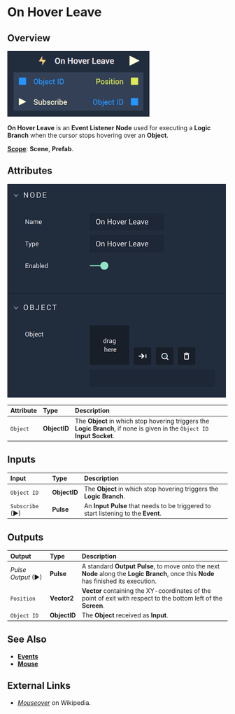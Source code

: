 # On Hover Leave

## Overview

![The On Hover Leave Node.](../../../.gitbook/assets/onhoverleaveupdatedimage.png)

**On Hover Leave** is an **Event Listener** **Node** used for executing a **Logic Branch** when the cursor stops hovering over an **Object**.

[**Scope**](../../overview.md#scopes): **Scene**, **Prefab**.

## Attributes

![The On Hover Leave Node Attributes.](../../../.gitbook/assets/onhoverleaveattributes.png)

| Attribute | Type | Description |
| :--- | :--- | :--- |
| `Object` | **ObjectID** | The **Object** in which stop hovering triggers the **Logic Branch**, if none is given in the `Òbject ID` **Input Socket**. |

## Inputs

| Input | Type | Description |
| :--- | :--- | :--- |
| `Object ID` | **ObjectID** | The **Object** in which stop hovering triggers the **Logic Branch**. |
| `Subscribe` (►)|**Pulse** | An **Input Pulse** that needs to be triggered to start listening to the **Event**. |

## Outputs

| Output | Type | Description |
| :--- | :--- | :--- |
| _Pulse Output_ \(►\) | **Pulse** | A standard **Output Pulse**, to move onto the next **Node** along the **Logic Branch**, once this **Node** has finished its execution. |
| `Position` | **Vector2** | **Vector** containing the XY-coordinates of the point of exit with respect to the bottom left of the **Screen**. |
| `Object ID` | **ObjectID** | The **Object** received as **Input**. |

## See Also

* [**Events**](../)
* [**Mouse**](./)

## External Links

* [_Mouseover_](https://en.wikipedia.org/wiki/Mouseover) on Wikipedia.

